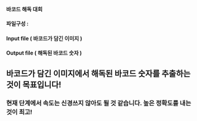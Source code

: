 #### 바코드 해독 대회

#### 파일구성 : 
#### Input file ( 바코드가 담긴 이미지 )
#### Output file ( 해독된 바코드 숫자 )



## 바코드가 담긴 이미지에서 해독된 바코드 숫자를 추출하는 것이 목표입니다!

### 현재 단계에서 속도는 신경쓰지 않아도 될 것 같습니다. 높은 정확도를 내는 것이 최고!
